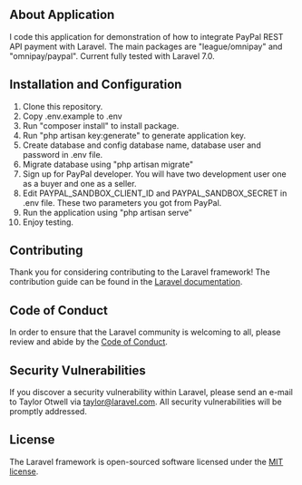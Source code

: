 ## About Application
I code this application for demonstration of how to integrate PayPal REST API payment with Laravel. The main packages are "league/omnipay" and "omnipay/paypal". Current fully tested with Laravel 7.0.

## Installation and Configuration
1. Clone this repository.
2. Copy .env.example to .env
3. Run "composer install" to install package.
4. Run "php artisan key:generate" to generate application key.
5. Create database and config database name, database user and password in .env file.
6. Migrate database using "php artisan migrate"
7. Sign up for PayPal developer. You will have two development user one as a buyer and one as a seller.
8. Edit PAYPAL_SANDBOX_CLIENT_ID and PAYPAL_SANDBOX_SECRET in .env file. These two parameters you got from PayPal.
9. Run the application using "php artisan serve"
10. Enjoy testing.

## Contributing

Thank you for considering contributing to the Laravel framework! The contribution guide can be found in the [Laravel documentation](https://laravel.com/docs/contributions).

## Code of Conduct

In order to ensure that the Laravel community is welcoming to all, please review and abide by the [Code of Conduct](https://laravel.com/docs/contributions#code-of-conduct).

## Security Vulnerabilities

If you discover a security vulnerability within Laravel, please send an e-mail to Taylor Otwell via [taylor@laravel.com](mailto:taylor@laravel.com). All security vulnerabilities will be promptly addressed.

## License

The Laravel framework is open-sourced software licensed under the [MIT license](https://opensource.org/licenses/MIT).
